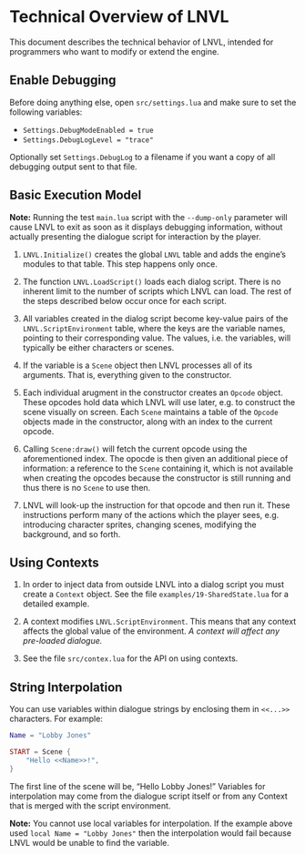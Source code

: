 Technical Overview of LNVL
==========================

This document describes the technical behavior of LNVL, intended for
programmers who want to modify or extend the engine.


Enable Debugging
----------------

Before doing anything else, open `src/settings.lua` and make sure to
set the following variables:

* `Settings.DebugModeEnabled = true`
* `Settings.DebugLogLevel = "trace"`

Optionally set `Settings.DebugLog` to a filename if you want a copy of
all debugging output sent to that file.


Basic Execution Model
---------------------

**Note:** Running the test `main.lua` script with the `--dump-only`
parameter will cause LNVL to exit as soon as it displays debugging
information, without actually presenting the dialogue script for
interaction by the player.

1. `LNVL.Initialize()` creates the global `LNVL` table and adds the
   engine’s modules to that table.  This step happens only once.

2. The function `LNVL.LoadScript()` loads each dialog script.  There
   is no inherent limit to the number of scripts which LNVL can load.
   The rest of the steps described below occur once for each script.

3. All variables created in the dialog script become key-value pairs
   of the `LNVL.ScriptEnvironment` table, where the keys are the
   variable names, pointing to their corresponding value.  The values,
   i.e. the variables, will typically be either characters or scenes.

4. If the variable is a `Scene` object then LNVL processes all of its
   arguments.  That is, everything given to the constructor.

5. Each individual arugment in the constructor creates an `Opcode`
   object.  These opcodes hold data which LNVL will use later, e.g. to
   construct the scene visually on screen.  Each `Scene` maintains a
   table of the `Opcode` objects made in the constructor, along with
   an index to the current opcode.

6. Calling `Scene:draw()` will fetch the current opcode using the
   aforementioned index.  The opocde is then given an additional piece
   of information: a reference to the `Scene` containing it, which is
   not available when creating the opcodes because the constructor is
   still running and thus there is no `Scene` to use then.

7. LNVL will look-up the instruction for that opcode and then run it.
   These instructions perform many of the actions which the player
   sees, e.g. introducing character sprites, changing scenes,
   modifying the background, and so forth.


Using Contexts
--------------

1. In order to inject data from outside LNVL into a dialog script you
   must create a `Context` object.  See the file
   `examples/19-SharedState.lua` for a detailed example.

2. A context modifies `LNVL.ScriptEnvironment`.  This means that any
   context affects the global value of the environment.  *A context
   will affect any pre-loaded dialogue.*

3. See the file `src/contex.lua` for the API on using contexts.


String Interpolation
--------------------

You can use variables within dialogue strings by enclosing them in
`<<...>>` characters.  For example:

```lua
Name = "Lobby Jones"

START = Scene {
    "Hello <<Name>>!",
}
```

The first line of the scene will be, “Hello Lobby Jones!”  Variables
for interpolation may come from the dialogue script itself or from any
Context that is merged with the script environment.

**Note:** You cannot use local variables for interpolation.  If the
  example above used `local Name = "Lobby Jones"` then the
  interpolation would fail because LNVL would be unable to find the
  variable.
